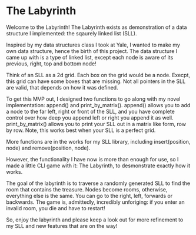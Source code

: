 # The Labyrinth

Welcome to the Labyrinth! The Labyrinth exists as demonstration of a data structure I implemented: the sqaurely linked list (SLL). 

Inspired by my data structures class I took at Yale, I wanted to make my own data structure, hence the birth of this project. The data structure I came up
with is a type of linked list, except each node is aware of its previous, right, top and bottom node! 

Think of an SLL as a 2d grid. Each box on the grid would be a node. Execpt, this grid can have some boxes that are missing. Not all pointers in the SLL are
valid, that depends on how it was defined.

To get this MVP out, I designed two functions to go along with my novel implementation: append() and print_by_matrix(). append() allows you to add a node
to the far left, right or front of the SLL, and you have complete control over how deep you append left or right you append it as well. print_by_matrix() 
allows you to print your SLL out in a matrix like form, row by row. Note, this works best when your SLL is a perfect grid.

More functions are in the works for my SLL library, including insert(position, node) and remove(position, node). 

However, the functionality I have now is more than enough for use, so I made a little CLI game with it: The Labyrinth, to desmonstrate exactly how it works.

The goal of the labyrinth is to traverse a randomly generated SLL to find the room that contains the treasure. Nodes become rooms, otherwise, everything
else is the same. You can go to the right, left, forwards or backwards. The game is, admittedly, incredibly unforiging: if you enter an invalid room, you
die and have to restart!

So, enjoy the labyrinth and please keep a look out for more refinement to my SLL and new features that are on the way!
